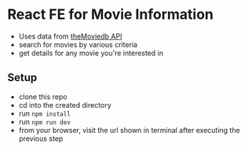 # React FE for Movie Information
- Uses data from [theMoviedb API](https://www.themoviedb.org/)
- search for movies by various criteria
- get details for any movie you're interested in

## Setup
- clone this repo
- cd into the created directory
- run `npm install`
- run `npm run dev`
- from your browser, visit the url shown in terminal after executing the previous step